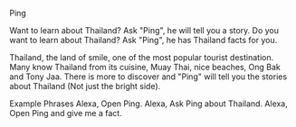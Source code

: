 Ping

Want to learn about Thailand? Ask "Ping", he will tell you a story.
Do you want to learn about Thailand? Ask "Ping", he has Thailand facts for you.

Thailand, the land of smile, one of the most popular tourist destination. Many know Thailand from its cuisine, Muay Thai, nice beaches, Ong Bak and Tony Jaa. There is more to discover and "Ping" will tell you the stories about Thailand (Not just the bright side).

Example Phrases
Alexa, Open Ping.
Alexa, Ask Ping about Thailand.
Alexa, Open Ping and give me a fact.
